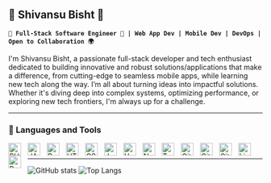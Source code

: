 ## 👋 Shivansu Bisht 🚀

**`🔧 Full-Stack Software Engineer 🚀 | Web App Dev | Mobile Dev | DevOps | Open to Collaboration 🌍`**

I'm Shivansu Bisht, a passionate full-stack developer and tech enthusiast dedicated to building innovative and robust solutions/applications that make a difference, from cutting-edge to seamless mobile apps, while learning new tech along the way. I’m all about turning ideas into impactful solutions. Whether it's diving deep into complex systems, optimizing performance, or exploring new tech frontiers, I'm always up for a challenge.

---

### 🧰 Languages and Tools

<img align="left" alt="PHP" width="25px" style="padding-right:10px;" src="https://cdn.jsdelivr.net/gh/devicons/devicon@latest/icons/php/php-original.svg"/>
<img align="left" alt="JAVA" width="25px" style="padding-right:10px;" src="https://cdn.jsdelivr.net/gh/devicons/devicon@latest/icons/java/java-original.svg"/>
<img align="left" alt="Python" width="25px" style="padding-right:10px;" src="https://cdn.jsdelivr.net/gh/devicons/devicon/icons/python/python-plain.svg" />
<img align="left" alt="HTML" width="25px" style="padding-right:10px;" src="https://cdn.jsdelivr.net/gh/devicons/devicon/icons/html5/html5-plain.svg" />
<img align="left" alt="CSS" width="25px" style="padding-right:10px;" src="https://cdn.jsdelivr.net/gh/devicons/devicon/icons/css3/css3-plain.svg" />
<img align="left" alt="JavaScript" width="25px" style="padding-right:10px;" src="https://cdn.jsdelivr.net/gh/devicons/devicon/icons/javascript/javascript-plain.svg" />
<img align="left" alt="Vuejs" width="25px" style="padding-right:10px;" src="https://cdn.jsdelivr.net/gh/devicons/devicon@latest/icons/vuejs/vuejs-original-wordmark.svg" />
<img align="left" alt="NodeJS" width="25px" style="padding-right:10px;" src="https://cdn.jsdelivr.net/gh/devicons/devicon/icons/nodejs/nodejs-original.svg" />
<img align="left" alt="TypeScript" width="25px" style="padding-right:10px;" src="https://cdn.jsdelivr.net/gh/devicons/devicon/icons/typescript/typescript-plain.svg" />
<!--<img align="left" alt="React" width="25px" style="padding-right:10px;" src="https://cdn.jsdelivr.net/gh/devicons/devicon/icons/react/react-original.svg" />
<img align="left" alt="Flutter" width="25px" style="padding-right:10px;" src="https://cdn.jsdelivr.net/gh/devicons/devicon@latest/icons/flutter/flutter-original.svg" />
<img align="left" alt="C++" width="25px" style="padding-right:10px;" src="https://cdn.jsdelivr.net/gh/devicons/devicon/icons/cplusplus/cplusplus-line.svg" />
<img align="left" alt="Java" width="25px" style="padding-right:10px;" src="https://cdn.jsdelivr.net/gh/devicons/devicon/icons/java/java-original.svg"/>
<img align="left" alt="Spring" width="25px" style="padding-right:10px;" src="https://cdn.jsdelivr.net/gh/devicons/devicon/icons/spring/spring-original.svg" />-->
<img align="left" alt="GitHub" width="25px" style="padding-right:10px;" src="https://cdn.jsdelivr.net/gh/devicons/devicon/icons/github/github-original.svg" />
<img align="left" alt="GitHubActions" width="25px" style="padding-right:10px;" src="https://cdn.jsdelivr.net/gh/devicons/devicon@latest/icons/githubactions/githubactions-original.svg" />
<img align="left" alt="Git" width="25px" style="padding-right:10px;" src="https://cdn.jsdelivr.net/gh/devicons/devicon/icons/git/git-original.svg" />
<img align="left" alt="Linux" width="25px" style="padding-right:10px;" src="https://cdn.jsdelivr.net/gh/devicons/devicon/icons/linux/linux-original.svg" />
<img align="left" alt="Bash" width="25px" style="padding-right:10px;" src="https://cdn.jsdelivr.net/gh/devicons/devicon/icons/bash/bash-original.svg" />
<br />

---

![GitHub stats](https://github-readme-stats.vercel.app/api?username=TBJr&show_icons=true&rank_icon=github) ![Top Langs](https://github-readme-stats.vercel.app/api/top-langs/?username=TBJr&layout=compact&langs_count=18)
<br />

<!--
<details>
  <summary><h3>🚀 Thomas's Coding Journey</h3></summary>
  My journey into the world of coding began with a deep curiosity about how the digital tools and applications we use daily are built. This curiosity quickly turned into a passion, driving me to explore the depths of programming and software development.

  #### 🌱 The Early Days
  I started with the basics—HTML, CSS, and JavaScript—building simple web pages and interactive elements. These foundational skills gave me a solid understanding of how the web works and sparked my interest in creating more complex, dynamic applications.

  #### 🛠️ Diving into Backend Development
  As my skills grew, I gravitated towards backend development, where I found my true calling. I delved into PHP and Laravel, mastering the art of building scalable and secure applications. Laravel, with its elegant syntax and robust features, became my go-to framework for developing everything from small projects to large-scale systems.

  #### 📱 Expanding into Mobile Development
  I was not one to rest on my laurels, so I expanded my expertise into mobile development. Learning Flutter and React Native opened up a new world of possibilities, allowing me to create seamless, cross-platform mobile applications. Whether it’s building a feature-rich financial app or a sleek educational tool, I strive to deliver top-notch user experiences.

  #### 🌐 Embracing DevOps
  Understanding that development doesn’t stop at coding, I embraced DevOps practices to streamline and automate the deployment process. GitHub Actions, Docker, and cloud platforms like Cloudways and GoDaddy became integral tools in my workflow, enabling me to deliver applications efficiently and reliably.

  #### 🌟 Current Focus
  Today, I’m focused on pushing the boundaries of what’s possible with technology. My projects, like the EMIS system for educational management and the Pay Money app for financial transactions, reflect my commitment to creating solutions that address real-world challenges.

  #### 🚀 Looking Forward
  As I continue to evolve as a developer, I’m excited to explore new technologies and contribute to innovative projects. I believe in the power of collaboration and am always open to working with like-minded individuals who share my passion for technology and innovation.

</details>
-->
